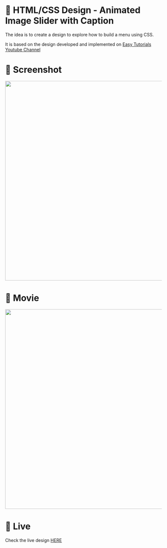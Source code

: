 # 🎨 HTML/CSS Design -  Animated Image Slider with Caption

The idea is to create a design to explore how to build a menu using CSS. 

It is based on the design developed and implemented  on [Easy Tutorials Youtube Channel](https://www.youtube.com/watch?v=m91pL94YLvg)


# 📸 Screenshot
<img src="https://storage.googleapis.com/rfribeiro-css/images-slider-06/presentation.png" width="640">


# 🎥 Movie
<img src="https://storage.googleapis.com/rfribeiro-css/images-slider-06/presentation.gif" width="640">

# 🚀 Live

Check the live design [HERE](https://storage.googleapis.com/rfribeiro-css/images-slider-06/index.html)